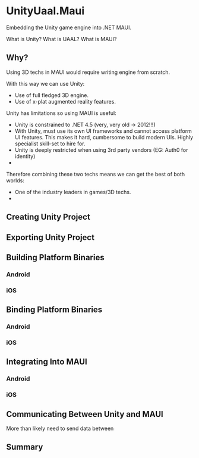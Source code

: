 # UnityUaal.Maui
Embedding the Unity game engine into .NET MAUI.

What is Unity? What is UAAL? What is MAUI?

## Why?

Using 3D techs in MAUI would require writing engine from scratch.

With this way we can use Unity:

 * Use of full fledged 3D engine.
 * Use of x-plat augmented reality features.

Unity has limitations so using MAUI is useful:

 * Unity is constrained to .NET 4.5 (very, very old -> 2012!!!)
 * With Unity, must use its own UI frameworks and cannot access platform UI features. This makes it hard, cumbersome to build modern UIs. Highly specialist skill-set to hire for.
 * Unity is deeply restricted when using 3rd party vendors (EG: Auth0 for identity)
 * 

Therefore combining these two techs means we can get the best of both worlds:

 * One of the industry leaders in games/3D techs.
 * 

## Creating Unity Project

## Exporting Unity Project

## Building Platform Binaries

### Android

### iOS

## Binding Platform Binaries

### Android

### iOS

## Integrating Into MAUI

### Android

### iOS

## Communicating Between Unity and MAUI

More than likely need to send data between


## Summary

